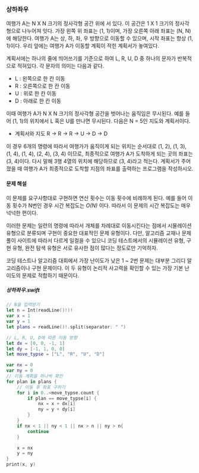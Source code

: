 ### 상하좌우

여행가 A는 N X N 크기의 정사각형 공간 위에 서 있다. 이 공간은 1 X 1 크기의 정사각형으로 나누어져 잇다. 가장 왼쪽 위 좌표는 (1, 1)이며, 가장 오른쪽 아래 좌표는 (N, N)에 해당한다. 여행가 A는 상, 하, 좌, 우 방향으로 이동할 수 있으며, 시작 좌표는 항상 (1, 1)이다. 우리 앞에는 여행가 A가 이동할 계획이 적힌 계획서가 놓여있다.

계획서에는 하나의 줄에 띄어쓰기를 기준으로 하여 L, R, U, D 중 하나의 문자가 반복적으로 적혀있다. 각 문자의 의미는 다음과 같다.

* L : 왼쪽으로 한 칸 이동
* R : 오른쪽으로 한 칸 이동
* U : 위로 한 칸 이동
* D : 아래로 한 칸 이동

이때 여행가 A가 N X N 크기의 정사각형 공간을 벗어나는 움직임은 무시된다. 예를 들어 (1, 1)의 위치에서 L 혹은 U를 만나면 무시된다. 다음은 N = 5인 지도와 계획서이다.

* 계획서와 지도 R -> R -> R -> U -> D -> D

이 경우 6개의 명령에 따라서 여행가가 움직이게 되는 위치는 순서대로 (1, 2), (1, 3), (1, 4), (1, 4), (2, 4), (3, 4) 이므로, 최종적으로 여행가 A가 도착하게 되는 곳의 좌표는 (3, 4)이다. 다시 말해 3행 4열의 위치에 해당하므로 (3, 4)라고 적는다. 계획서가 주어졌을 때 여행가 A가 최종적으로 도착할 지점의 좌표를 출력하는 프로그램을 작성하시오.

#### 문제 해설
이 문제를 요구사항대로 구현하면 연산 횟수는 이동 횟수에 비례하게 된다. 예를 들어 이동 횟수가 N번인 경우 시간 복잡도는 *O(N)* 이다. 따라서 이 문제의 시간 복잡도는 매우 넉넉한 편이다.

이러한 문제는 일련의 명령에 따라서 개체를 차례대로 이동시킨다는 점에서 시물레이션 유형으로 분류되며 구현이 중요한 대표적인 문제 유형이다. 다만, 알고리즘 교재나 문제 풀이 사이트에 따라서 다르게 일컬을 수 있으니 코딩 테스트에서의 시뮬레이션 유형, 구현 유형, 완전 탐색 유형은 서로 유사한 점이 많다는 정도로만 기억하자.

코딩 테스트나 알고리즘 대회에서 가장 난이도가 낮은 1 ~ 2번 문제는 대부분 그리디 알고리즘이나 구현 문제이다. 이 두 유형이 논리적 사고력을 확인할 수 있는 가장 기본 난이도의 문제로 적합하기 때문이다.

##### 상하좌우.swift
```swift
// N을 입력받기
let n = Int(readLine()!)!
var x = 1
var y = 1
let plans = readLine()!.split(separator: " ")

// L, R, U, D에 따른 이동 방향
let dx = [0, 0, -1, 1]
let dy = [-1, 1, 0, 0]
let move_typse = ["L", "R", "U", "D"]

var nx = 0
var ny = 0
// 이동 계확을 하나씩 확인
for plan in plans {
    // 이동 후 좌표 구하기
    for i in 0..<move_typse.count {
        if plan == move_typse[i] {
            nx = x + dx[i]
            ny = y + dy[i]
        }
    }
    if nx < 1 || ny < 1 || nx > n || ny > n{
        continue
    }

    x = nx
    y = ny
}
print(x, y)
```
